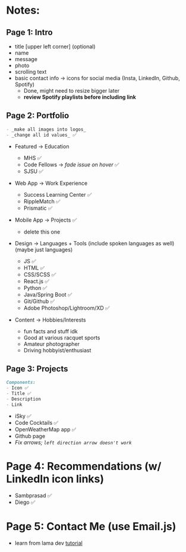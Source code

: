 <!-- # Getting Started with Create React App

This project was bootstrapped with [Create React App](https://github.com/facebook/create-react-app).

## Available Scripts

In the project directory, you can run:

### `npm start`

Runs the app in the development mode.\
Open [http://localhost:3000](http://localhost:3000) to view it in your browser.

The page will reload when you make changes.\
You may also see any lint errors in the console.

### `npm test`

Launches the test runner in the interactive watch mode.\
See the section about [running tests](https://facebook.github.io/create-react-app/docs/running-tests) for more information.

### `npm run build`

Builds the app for production to the `build` folder.\
It correctly bundles React in production mode and optimizes the build for the best performance.

The build is minified and the filenames include the hashes.\
Your app is ready to be deployed!

See the section about [deployment](https://facebook.github.io/create-react-app/docs/deployment) for more information.

### `npm run eject`

**Note: this is a one-way operation. Once you `eject`, you can't go back!**

If you aren't satisfied with the build tool and configuration choices, you can `eject` at any time. This command will remove the single build dependency from your project.

Instead, it will copy all the configuration files and the transitive dependencies (webpack, Babel, ESLint, etc) right into your project so you have full control over them. All of the commands except `eject` will still work, but they will point to the copied scripts so you can tweak them. At this point you're on your own.

You don't have to ever use `eject`. The curated feature set is suitable for small and middle deployments, and you shouldn't feel obligated to use this feature. However we understand that this tool wouldn't be useful if you couldn't customize it when you are ready for it.

## Learn More

You can learn more in the [Create React App documentation](https://facebook.github.io/create-react-app/docs/getting-started).

To learn React, check out the [React documentation](https://reactjs.org/).

### Code Splitting

This section has moved here: [https://facebook.github.io/create-react-app/docs/code-splitting](https://facebook.github.io/create-react-app/docs/code-splitting)

### Analyzing the Bundle Size

This section has moved here: [https://facebook.github.io/create-react-app/docs/analyzing-the-bundle-size](https://facebook.github.io/create-react-app/docs/analyzing-the-bundle-size)

### Making a Progressive Web App

This section has moved here: [https://facebook.github.io/create-react-app/docs/making-a-progressive-web-app](https://facebook.github.io/create-react-app/docs/making-a-progressive-web-app)

### Advanced Configuration

This section has moved here: [https://facebook.github.io/create-react-app/docs/advanced-configuration](https://facebook.github.io/create-react-app/docs/advanced-configuration)

### Deployment

This section has moved here: [https://facebook.github.io/create-react-app/docs/deployment](https://facebook.github.io/create-react-app/docs/deployment)

### `npm run build` fails to minify

This section has moved here: [https://facebook.github.io/create-react-app/docs/troubleshooting#npm-run-build-fails-to-minify](https://facebook.github.io/create-react-app/docs/troubleshooting#npm-run-build-fails-to-minify) -->

# Notes:

<!-- make sure to cover main points from [this](https://jonathanlu.herokuapp.com/) -->

## Page 1: Intro
- title [upper left corner] (optional)
- name
- message
- photo
- scrolling text
- basic contact info -> icons for social media (Insta, LinkedIn, Github, Spotify)
  - Done, might need to resize bigger later
  - **review Spotify playlists before including link**

## Page 2: Portfolio 
```md
- _make all images into logos_
- _change all id values_ ✅
```
- Featured -> Education
  - MHS ✅
  - Code Fellows -> _fade issue on hover_ ✅
  - SJSU ✅
- Web App -> Work Experience
  - Success Learning Center ✅
  - RippleMatch ✅
  - Prismatic ✅
- Mobile App -> Projects ✅
  - delete this one
 
- Design -> Languages + Tools (include spoken languages as well) (maybe just languages)
  - JS ✅
  - HTML ✅
  - CSS/SCSS ✅
  - React.js ✅
  - Python ✅
  - Java/Spring Boot ✅
  - Git/Github ✅
  - Adobe Photoshop/Lightroom/XD ✅
- Content -> Hobbies/Interests
  - fun facts and stuff idk
  - Good at various racquet sports
  - Amateur photographer
  - Driving hobbyist/enthusiast

## Page 3: Projects
```md
Components: 
- Icon ✅
- Title ✅
- Description
- Link
```
  - iSky ✅
  - Code Cocktails ✅
  - OpenWeatherMap app ✅
  - Github page 
  - _Fix arrows; `left direction arrow doesn't work`_
# Page 4: Recommendations (w/ LinkedIn icon links)
- Sambprasad ✅
- Diego ✅

# Page 5: Contact Me (use Email.js)
- learn from lama dev [tutorial](https://youtu.be/hQjlM-8C4Ps?t=2995)